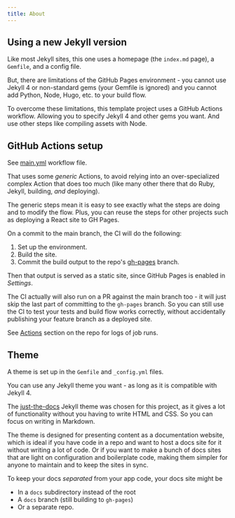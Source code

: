 ```yaml
---
title: About
---
```


## Using a new Jekyll version

Like most Jekyll sites, this one uses a homepage (the `index.md` page), a `Gemfile`, and a config file.

But, there are limitations of the GitHub Pages environment - you cannot use Jekyll 4 or non-standard gems (your Gemfile is ignored) and you cannot add Python, Node, Hugo, etc. to your build flow.

To overcome these limitations, this template project uses a GitHub Actions workflow. Allowing you to specify Jekyll 4 and other gems you want. And use other steps like compiling assets with Node.


## GitHub Actions setup

See [main.yml](https://github.com/MichaelCurrin/jekyll-gh-actions-quickstart/blob/main/.github/workflows/main.yml) workflow file.

That uses some _generic_ Actions, to avoid relying into an over-specialized complex Action that does too much (like many other there that do Ruby, Jekyll, building, _and_ deploying).

The generic steps mean it is easy to see exactly what the steps are doing and to modify the flow. Plus, you can reuse the steps for other projects such as deploying a React site to GH Pages.

On a commit to the main branch, the CI will do the following:

1. Set up the environment.
1. Build the site.
1. Commit the build output to the repo's [gh-pages](https://github.com/MichaelCurrin/jekyll-gh-actions-quickstart/tree/gh-pages) branch.

Then that output is served as a static site, since GitHub Pages is enabled in _Settings_.

The CI actually will also run on a PR against the main branch too - it will just skip the last part of committing to the `gh-pages` branch. So you can still use the CI to test your tests and build flow works correctly, without accidentally publishing your feature branch as a deployed site.

See [Actions](https://github.com/MichaelCurrin/jekyll-gh-actions-quickstart/actions/workflows/main.yml) section on the repo for logs of job runs.


## Theme

A theme is set up in the `Gemfile` and `_config.yml` files.

You can use any Jekyll theme you want - as long as it is compatible with Jekyll 4.

The [just-the-docs](https://pmarsceill.github.io/just-the-docs/) Jekyll theme was chosen for this project, as it gives a lot of functionality without you having to write HTML and CSS. So you can focus on writing in Markdown.

The theme is designed for presenting content as a documentation website, which is ideal if you have code in a repo and want to host a docs site for it without writing a lot of code. Or if you want to make a bunch of docs sites that are light on configuration and boilerplate code, making them simpler for anyone to maintain and to keep the sites in sync.

To keep your docs _separated_ from your app code, your docs site might be

- In a `docs` subdirectory instead of the root
- A `docs` branch (still building to `gh-pages`)
- Or a separate repo.

